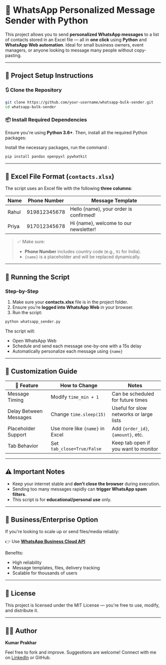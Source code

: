 # 📲 WhatsApp Personalized Message Sender with Python

This project allows you to send **personalized WhatsApp messages** to a list of contacts stored in an Excel file — all in **one click** using **Python** and **WhatsApp Web automation**. Ideal for small business owners, event managers, or anyone looking to message many people without copy-pasting.

---

## 📁 Project Setup Instructions

### 🔃 Clone the Repository

```bash
git clone https://github.com/your-username/whatsapp-bulk-sender.git
cd whatsapp-bulk-sender
```

### 📦 Install Required Dependencies

Ensure you're using **Python 3.6+**. Then, install all the required Python packages:

Install the necessary packages, run the command :

```bash
pip install pandas openpyxl pywhatkit
```

---

## 📝 Excel File Format (`contacts.xlsx`)

The script uses an Excel file with the following **three columns**:

| Name  | Phone Number | Message Template                       |
| ----- | ------------ | -------------------------------------- |
| Rahul | 919812345678 | Hello {name}, your order is confirmed! |
| Priya | 917012345678 | Hi {name}, welcome to our newsletter!  |

> ✅ Make sure:
>
> * **Phone Number** includes country code (e.g., `91` for India).
> * `{name}` is a placeholder and will be replaced dynamically.

---

## 🚀 Running the Script

### Step-by-Step

1. Make sure your **contacts.xlsx** file is in the project folder.
2. Ensure you’re **logged into WhatsApp Web** in your browser.
3. Run the script:

```bash
python whatsapp_sender.py
```

The script will:

* Open WhatsApp Web
* Schedule and send each message one-by-one with a 15s delay
* Automatically personalize each message using `{name}`

---

## 🔧 Customization Guide

| 🔄 Feature             | How to Change                   | Notes                                   |
| ---------------------- | ------------------------------- | --------------------------------------- |
| Message Timing         | Modify `time_min + 1`           | Can be scheduled for future times       |
| Delay Between Messages | Change `time.sleep(15)`         | Useful for slow networks or large lists |
| Placeholder Support    | Use more like `{name}` in Excel | Add `{order_id}`, `{amount}`, etc.      |
| Tab Behavior           | Set `tab_close=True/False`      | Keep tab open if you want to monitor    |

---

## ⚠️ Important Notes

* Keep your internet stable and **don’t close the browser** during execution.
* Sending too many messages rapidly can **trigger WhatsApp spam filters**.
* This script is for **educational/personal use** only.

---

## 💼 Business/Enterprise Option

If you're looking to scale up or send files/media reliably:

👉 Use **[WhatsApp Business Cloud API](https://developers.facebook.com/docs/whatsapp/cloud-api)**

Benefits:

* High reliability
* Message templates, files, delivery tracking
* Scalable for thousands of users

---

## 📄 License

This project is licensed under the MIT License — you're free to use, modify, and distribute it.

---

## 👨‍💻 Author
**Kumar Prakhar**

Feel free to fork and improve. Suggestions are welcome!
Connect with me on [LinkedIn](www.linkedin.com/in/kumar-prakhar14) or GitHub.
